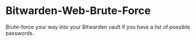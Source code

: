 # Bitwarden-Web-Brute-Force
Brute-force your way into your Bitwarden vault if you have a list of possible passwords.

